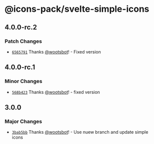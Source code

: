 # @icons-pack/svelte-simple-icons

## 4.0.0-rc.2

### Patch Changes

- [`6565791`](https://github.com/icons-pack/svelte-simple-icons/commit/6565791db506726d88cff703f62d7043390d9011) Thanks [@wootsbot](https://github.com/wootsbot)! - Fixed version

## 4.0.0-rc.1

### Minor Changes

- [`568b423`](https://github.com/icons-pack/svelte-simple-icons/commit/568b423b647e9b44a7529808381c070429464d15) Thanks [@wootsbot](https://github.com/wootsbot)! - fixed version

## 3.0.0

### Major Changes

- [`3bab5bb`](https://github.com/icons-pack/svelte-simple-icons/commit/3bab5bbcbc4b7cf712438e7eae31182047087ead) Thanks [@wootsbot](https://github.com/wootsbot)! - Use nuew branch and update simple icons
